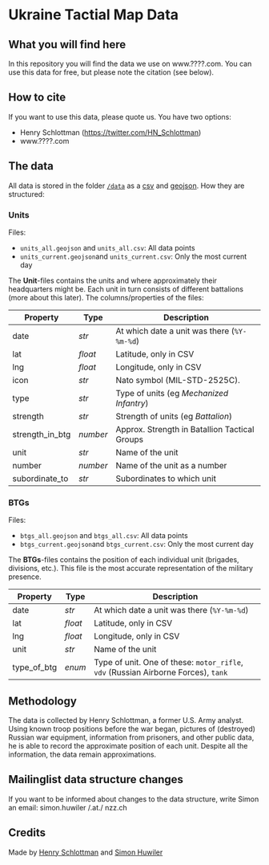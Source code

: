 # Ukraine Tactial Map Data

## What you will find here
In this repository you will find the data we use on www.????.com. You can use this data for free, but please note the citation (see below).

## How to cite
If you want to use this data, please quote us. You have two options:
* Henry Schlottman (https://twitter.com/HN_Schlottman)
* www.????.com

## The data
All data is stored in the folder [`/data`](./data) as a [csv](./data/csv) and [geojson](./data/geojson). How they are structured:

### Units
Files:
* `units_all.geojson` and `units_all.csv`: All data points
* `units_current.geojson`and `units_current.csv`: Only the most current day

The **Unit**-files contains the units and where approximately their headquarters might be. Each unit in turn consists of different battalions (more about this later). The columns/properties of the files:

| Property | Type | Description |
|----------|------|-------------|
|date|*str*|At which date a unit was there (`%Y-%m-%d`)|
|lat|*float*|Latitude, only in CSV|
|lng|*float*|Longitude, only in CSV|
|icon|*str*|Nato symbol (MIL-STD-2525C).|
|type|*str*|Type of units (eg *Mechanized Infantry*)|
|strength|*str*|Strength of units (eg *Battalion*)|
|strength_in_btg|*number*|Approx. Strength in Batallion Tactical Groups|
|unit|*str*|Name of the unit|
|number|*number*|Name of the unit as a number|
|subordinate_to|*str*|Subordinates to which unit|

### BTGs
Files:
* `btgs_all.geojson` and `btgs_all.csv`: All data points
* `btgs_current.geojson`and `btgs_current.csv`: Only the most current day

The **BTGs**-files contains the position of each individual unit (brigades, divisions, etc.). This file is the most accurate representation of the military presence.

| Property | Type | Description |
|----------|------|-------------|
|date|*str*|At which date a unit was there (`%Y-%m-%d`)|
|lat|*float*|Latitude, only in CSV|
|lng|*float*|Longitude, only in CSV|
|unit|*str*|Name of the unit|
|type_of_btg|*enum*|Type of unit. One of these: `motor_rifle`, `vdv` (Russian Airborne Forces), `tank`|

## Methodology
The data is collected by Henry Schlottman, a former U.S. Army analyst. Using known troop positions before the war began, pictures of (destroyed) Russian war equipment, information from prisoners, and other public data, he is able to record the approximate position of each unit. Despite all the information, the data remain approximations.

## Mailinglist data structure changes
If you want to be informed about changes to the data structure, write Simon an email: simon.huwiler /.at./ nzz.ch

## Credits
Made by [Henry Schlottman](https://twitter.com/HN_Schlottman) and [Simon Huwiler](https://twitter.com/simon_huwiler)